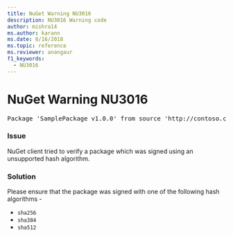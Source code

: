 ```yaml
---
title: NuGet Warning NU3016
description: NU3016 Warning code
author: mishra14
ms.author: karann
ms.date: 8/16/2018
ms.topic: reference
ms.reviewer: anangaur
f1_keywords: 
  - NU3016
---
```


# NuGet Warning NU3016

<pre>Package 'SamplePackage v1.0.0' from source 'http://contoso.com/index.json': The package hash uses an unsupported hash algorithm.</pre>

### Issue

NuGet client tried to verify a package which was signed using an unsupported hash algorithm.


### Solution

Please ensure that the package was signed  with one of the following hash algorithms - 
* `sha256`
* `sha384`
* `sha512`


